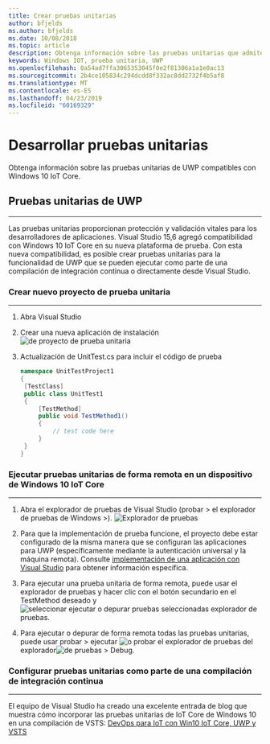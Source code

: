 ```yaml
---
title: Crear pruebas unitarias
author: bfjelds
ms.author: bfjelds
ms.date: 10/08/2018
ms.topic: article
description: Obtenga información sobre las pruebas unitarias que admite IoT Core.
keywords: Windows IOT, prueba unitaria, UWP
ms.openlocfilehash: 0a54ad7ffa3065353045f0e2f81306a1a1e0ac13
ms.sourcegitcommit: 2b4ce105834c294dcdd8f332ac8dd2732f4b5af8
ms.translationtype: MT
ms.contentlocale: es-ES
ms.lasthandoff: 04/23/2019
ms.locfileid: "60169329"
---
```

# <a name="developing-unit-tests"></a>Desarrollar pruebas unitarias
Obtenga información sobre las pruebas unitarias de UWP compatibles con Windows 10 IoT Core.

## <a name="uwp-unit-tests"></a>Pruebas unitarias de UWP
___

Las pruebas unitarias proporcionan protección y validación vitales para los desarrolladores de aplicaciones.  Visual Studio 15,6 agregó compatibilidad con Windows 10 IoT Core en su nueva plataforma de prueba.  Con esta nueva compatibilidad, es posible crear pruebas unitarias para la funcionalidad de UWP que se pueden ejecutar como parte de una compilación de integración continua o directamente desde Visual Studio.


### <a name="create-new-unit-test-project"></a>Crear nuevo proyecto de prueba unitaria
___

1. Abra Visual Studio

2. Crear una nueva aplicación de instalación ![de proyecto de prueba unitaria](../media/UnitTests/newproject.png)

3. Actualización de UnitTest.cs para incluir el código de prueba
   ```C#
   namespace UnitTestProject1
   {
    [TestClass]
    public class UnitTest1
    {
        [TestMethod]
        public void TestMethod1()
        {
            // test code here
        }
    }
   }
   ```


### <a name="remotely-run-unit-test-on-windows-10-iot-core-device"></a>Ejecutar pruebas unitarias de forma remota en un dispositivo de Windows 10 IoT Core
___

1. Abra el explorador de pruebas de Visual Studio (probar > el explorador de pruebas de Windows >).
 ![Explorador de pruebas](../media/UnitTests/show-test-explorer.png)

1. Para que la implementación de prueba funcione, el proyecto debe estar configurado de la misma manera que se configuran las aplicaciones para UWP (específicamente mediante la autenticación universal y la máquina remota).  Consulte [implementación de una aplicación con Visual Studio](../develop-your-app/appdeployment.md) para obtener información específica.

1. Para ejecutar una prueba unitaria de forma remota, puede usar el explorador de pruebas y hacer clic con el botón secundario en el TestMethod deseado y ![seleccionar ejecutar o depurar pruebas seleccionadas explorador de pruebas.](../media/UnitTests/test-explorer.png)

1. Para ejecutar o depurar de forma remota todas las pruebas unitarias, puede usar probar > ejecutar ![o probar](../media/UnitTests/run-tests.png)
 el explorador de pruebas del explorador![de pruebas > Debug.](../media/UnitTests/debug-tests.png)
   

### <a name="configure-unit-tests-as-part-of-a-continuous-integration-build"></a>Configurar pruebas unitarias como parte de una compilación de integración continua
___

El equipo de Visual Studio ha creado una excelente entrada de blog que muestra cómo incorporar las pruebas unitarias de IoT Core de Windows 10 en una compilación de VSTS: [DevOps para IoT con Win10 IoT Core, UWP y VSTS](https://blogs.msdn.microsoft.com/devops/2018/03/07/devops-for-iot-with-win10-iot-core-uwp-and-vsts/)

